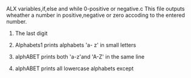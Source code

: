 ALX variables,if,else and while
0-positive or negative.c
 This file outputs wheather a number in positive,negative or  zero
 accoding to the entered number.
1. The last digit


2. Alphabets1
   prints alphabets 'a- z' in small letters

3. alphABET
   prints both 'a-z'and 'A-Z' in the same line

4. alphABET
   prints all lowercase alphabets except 

